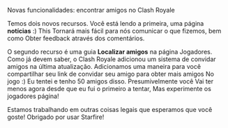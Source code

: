 Novas funcionalidades: encontrar amigos no Clash Royale

Temos dois novos recursos. Você está lendo a primeira, uma página **notícias** :) This Tornará mais fácil para nós comunicar o que fizemos, bem como Obter feedback através dos comentários.

O segundo recurso é uma guia **Localizar amigos** na página Jogadores. Como já devem saber, o Clash Royale adicionou um sistema de convidar amigos na última atualização. Adicionamos uma maneira para você compartilhar seu link de convidar seu amigo para obter mais amigos No jogo :) Eu tentei e tenho 50 amigos disso. Presumivelmente você Vai ter menos agora desde que eu fui o primeiro a tentar, Mas experimente os jogadores página!

Estamos trabalhando em outras coisas legais que esperamos que você goste! Obrigado por usar Starfire!